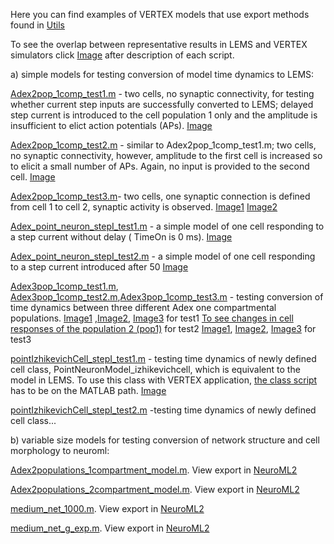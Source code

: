 Here you can find examples of VERTEX models that use export methods found in [Utils](https://github.com/OpenSourceBrain/VERTEXShowcase/tree/master/VERTEX/Utils/Export)

To see the overlap between representative results in LEMS and VERTEX simulators click [Image](https://github.com/OpenSourceBrain/VERTEXShowcase/tree/master/images) after description of each script.

a) simple models for testing conversion of model time dynamics to LEMS:

[Adex2pop_1comp_test1.m](Adex2pop_1comp_test1.m) - two cells, no synaptic connectivity, for testing whether current step inputs are successfully converted to LEMS;
delayed step current is introduced to the cell population 1 only and the amplitude is insufficient to elict action potentials (APs).
[Image](https://github.com/OpenSourceBrain/VERTEXShowcase/blob/master/images/Adex2pop_1comp_test1_pop0.jpg)

[Adex2pop_1comp_test2.m](Adex2pop_1comp_test2.m) - similar to Adex2pop_1comp_test1.m; two cells, no synaptic connectivity, however, amplitude to the first cell is increased so to elicit a small number of APs.
Again, no input is provided to the second cell. [Image](https://github.com/OpenSourceBrain/VERTEXShowcase/blob/master/images/Adex2pop_1comp_test2_pop0.jpg)

[Adex2pop_1comp_test3.m](Adex2pop_1comp_test3.m)- two cells, one synaptic connection is defined from cell 1 to cell 2, synaptic activity is observed.
[Image1](https://github.com/OpenSourceBrain/VERTEXShowcase/blob/master/images/Adex2pop_1comp_test3_pop0.jpg) [Image2](https://github.com/OpenSourceBrain/VERTEXShowcase/blob/master/images/Adex2pop_1comp_test3_pop1.jpg)

[Adex_point_neuron_stepI_test1.m](Adex_point_neuron_stepI_test1.m) - a simple model of one cell responding to a step current without delay ( TimeOn is 0 ms).
[Image](https://github.com/OpenSourceBrain/VERTEXShowcase/blob/master/images/Adex_point_neuron_stepI_test1_pop0.jpg)

[Adex_point_neuron_stepI_test2.m](Adex_point_neuron_stepI_test2.m) - a simple model of one cell responding to a step current introduced after 50
[Image](https://github.com/OpenSourceBrain/VERTEXShowcase/blob/master/images/Adex_point_neuron_stepI_test2_pop0.jpg)

[Adex3pop_1comp_test1.m](Adex3pop_1comp_test1.m), [Adex3pop_1comp_test2.m](Adex3pop_1comp_test2.m),[Adex3pop_1comp_test3.m](Adex3pop_1comp_test3.m) - testing conversion of time dynamics between three different Adex one compartmental
populations.
[Image1](https://github.com/OpenSourceBrain/VERTEXShowcase/blob/master/images/Adex3pop_1comp_test1_pop0.jpg) ,[Image2](https://github.com/OpenSourceBrain/VERTEXShowcase/blob/master/images/Adex3pop_1comp_test1_pop1.jpg), [Image3](https://github.com/OpenSourceBrain/VERTEXShowcase/blob/master/images/Adex3pop_1comp_test1_pop2.jpg) for test1
[To see changes in cell responses of the population 2 (pop1)](https://github.com/OpenSourceBrain/VERTEXShowcase/blob/master/images/Adex3pop_1comp_test2_pop2.jpg) for test2
[Image1](https://github.com/OpenSourceBrain/VERTEXShowcase/blob/master/images/Adex3pop_1comp_test3_pop0_5.jpg), [Image2](https://github.com/OpenSourceBrain/VERTEXShowcase/blob/master/images/Adex3pop_1comp_test3_pop1_4.jpg), [Image3](https://github.com/OpenSourceBrain/VERTEXShowcase/blob/master/images/Adex3pop_1comp_test3_pop2_3.jpg) for test3

[pointIzhikevichCell_stepI_test1.m](pointIzhikevichCell_stepI_test1.m) - testing time dynamics of newly defined cell class, PointNeuronModel_izhikevichcell, which is equivalent to the model in LEMS. 
To use this class with VERTEX application, [the class script](https://github.com/OpenSourceBrain/VERTEXShowcase/tree/master/VERTEX/New_VERTEX_cell_classes) has to be on the MATLAB path.
[Image](https://github.com/OpenSourceBrain/VERTEXShowcase/blob/master/images/pointIzhikevichCell_stepI_test1_pop0.jpg)

[pointIzhikevichCell_stepI_test2.m](pointIzhikevichCell_stepI_test2.m) -testing time dynamics of newly defined cell class...

b) variable size models for testing conversion of network structure and cell morphology to neuroml:

[Adex2populations_1compartment_model.m](Adex2populations_1compartment_model.m). View export in  [NeuroML2](https://github.com/OpenSourceBrain/VERTEXShowcase/blob/master/NeuroML2/Adex2pop_1comp_10cells.net.nml)

[Adex2populations_2compartment_model.m](Adex2populations_2compartment_model.m). View export in [NeuroML2](https://github.com/OpenSourceBrain/VERTEXShowcase/blob/master/NeuroML2/Adex2pop_2comp_10cells.net.nml)

[medium_net_1000.m](medium_net_1000.m). View export in [NeuroML2](https://github.com/OpenSourceBrain/VERTEXShowcase/blob/master/NeuroML2/medium_net_1000.net.nml)

[medium_net_g_exp.m](medium_net_g_exp.m). View export in [NeuroML2](https://github.com/OpenSourceBrain/VERTEXShowcase/blob/master/NeuroML2/medium_net_g_exp.net.nml)
